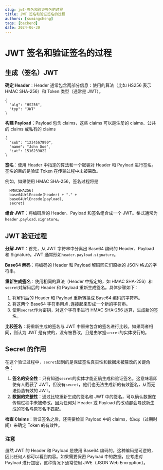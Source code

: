 ```yaml
---
slug: jwt-签名和验证签名的过程
title: JWT 签名和验证签名的过程
authors: [sumingcheng]
tags: [backend]
date: 2024-06-30
---
```


# JWT 签名和验证签名的过程

## 生成（签名）JWT

**确定 Header**：Header 通常包含两部分信息：使用的算法（比如 HS256 表示 HMAC SHA-256）和 Token 类型（通常是 JWT）。

```
{
  "alg": "HS256",
  "typ": "JWT"
}
```

**构建 Payload**：Payload 包含 claims，这些 claims 可以是注册的 claims、公共的 claims 或私有的 claims

```
{
  "sub": "1234567890",
  "name": "John Doe",
  "iat": 1516239022
}
```

**签名**：使用 Header 中指定的算法和一个密钥对 Header 和 Payload 进行签名。签名的目的是验证 Token 在传输过程中未被篡改。

例如，如果使用 HMAC SHA-256，签名过程将是

```
  HMACSHA256(
  base64UrlEncode(header) + "." +
  base64UrlEncode(payload),
  secret)
```

**组合 JWT**：将编码后的 Header、Payload 和签名组合成一个 JWT。格式通常为`header.payload.signature`。

## JWT 验证过程

**分解 JWT**：首先，从 JWT 字符串中分离出 Base64 编码的 Header、Payload 和 Signature。JWT 通常形如`header.payload.signature`。

**Base64 解码**：将编码的 Header 和 Payload 解码回它们原始的 JSON 格式的字符串。

**重新生成签名**：使用相同的算法（Header 中指定的，如 HMAC SHA-256）和`secret`对解码后的 Header 和 Payload 重新生成签名。具体步骤如下：

1. 将解码后的 Header 和 Payload 重新转换成 Base64 编码的字符串。
2. 将这两个 Base64 字符串用点`.`连接起来形成一个新的字符串。
3. 使用`secret`作为密钥，对这个字符串进行 HMAC SHA-256 运算，生成新的签名。

**比较签名**：将重新生成的签名与 JWT 中原来包含的签名进行比较。如果两者相同，则认为 JWT 是有效的，没有被篡改，且是由掌握`secret`的实体发行的。

## Secret 的作用

在这个验证过程中，`secret`起到的是保证签名真实性和数据未被篡改的关键角色：

1. **签名的安全性**：只有知道`secret`的实体才能正确生成和验证签名。这意味着即使有人截获了 JWT，但没有`secret`，他们也无法生成新的有效签名，从而无法伪造有效的 JWT。
2. **数据的完整性**：通过比较重新生成的签名和 JWT 中的签名，可以确认数据在传输过程中未被修改。因为任何对 Header 或 Payload 的改动都会导致新生成的签名与原签名不匹配。

**检查 Claims**：验证签名之后，还需要检查 Payload 中的 claims，如`exp`（过期时间）来确定 Token 的有效性。

### 注意

虽然 JWT 的 Header 和 Payload 是使用 Base64 编码的，这种编码是可逆的，因此任何人都可以看到内容。如果需要保密 Payload 中的数据，应考虑对 Payload 进行加密，这种情况下通常使用 JWE（JSON Web Encryption）。

